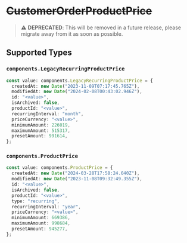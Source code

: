 # ~~CustomerOrderProductPrice~~

> :warning: **DEPRECATED**: This will be removed in a future release, please migrate away from it as soon as possible.


## Supported Types

### `components.LegacyRecurringProductPrice`

```typescript
const value: components.LegacyRecurringProductPrice = {
  createdAt: new Date("2023-11-09T07:17:45.765Z"),
  modifiedAt: new Date("2024-02-08T00:43:02.946Z"),
  id: "<value>",
  isArchived: false,
  productId: "<value>",
  recurringInterval: "month",
  priceCurrency: "<value>",
  minimumAmount: 226019,
  maximumAmount: 515317,
  presetAmount: 991614,
};
```

### `components.ProductPrice`

```typescript
const value: components.ProductPrice = {
  createdAt: new Date("2024-03-28T17:58:24.040Z"),
  modifiedAt: new Date("2023-11-08T09:32:49.355Z"),
  id: "<value>",
  isArchived: false,
  productId: "<value>",
  type: "recurring",
  recurringInterval: "year",
  priceCurrency: "<value>",
  minimumAmount: 669386,
  maximumAmount: 998684,
  presetAmount: 945277,
};
```

